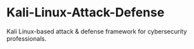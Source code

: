 # Kali-Linux-Attack-Defense
Kali Linux-based attack &amp; defense framework for cybersecurity professionals.

